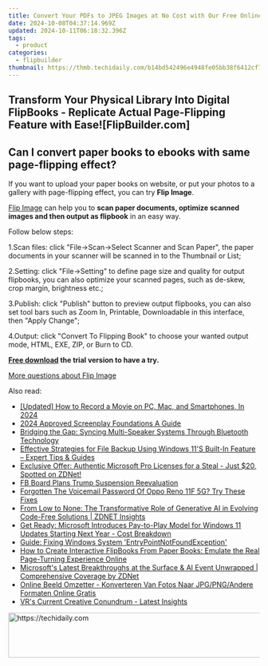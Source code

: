 ```yaml
---
title: Convert Your PDFs to JPEG Images at No Cost with Our Free Online Tool - FlipBuilder
date: 2024-10-08T04:37:14.969Z
updated: 2024-10-11T06:18:32.396Z
tags:
  - product
categories:
  - flipbuilder
thumbnail: https://thmb.techidaily.com/b14bd542496e4948fe05bb38f6412cf78aa1b8b18a9d1513181032f4ee05f357.jpg
---
```


## Transform Your Physical Library Into Digital FlipBooks - Replicate Actual Page-Flipping Feature with Ease![FlipBuilder.com]

## Can I convert paper books to ebooks with same page-flipping effect?

If you want to upload your paper books on website, or put your photos to a gallery with page-flipping effect, you can try **Flip Image**. 

[Flip Image](https://tools.techidaily.com/flipbuilder/products/) can help you to **scan paper documents, optimize scanned images and then output as flipbook** in an easy way.

Follow below steps:

1.Scan files: click "File->Scan->Select Scanner and Scan Paper", the paper documents in your scanner will be scanned in to the Thumbnail or List;

2.Setting: click "File->Setting" to define page size and quality for output flipbooks, you can also optimize your scanned pages, such as de-skew, crop margin, brightness etc.;

3.Publish: click "Publish" button to preview output flipbooks, you can also set tool bars such as Zoom In, Printable, Downloadable in this interface, then "Apply Change";

4.Output: click "Convert To Flipping Book" to choose your wanted output mode, HTML, EXE, ZIP, or Burn to CD.

**[Free download](https://tools.techidaily.com/flipbuilder/products/) the trial version to have a try.** 

[More questions about Flip Image](https://tools.techidaily.com/flipbuilder/products/)

<ins class="adsbygoogle"
     style="display:block"
     data-ad-format="autorelaxed"
     data-ad-client="ca-pub-7571918770474297"
     data-ad-slot="1223367746"></ins>

<ins class="adsbygoogle"
     style="display:block"
     data-ad-client="ca-pub-7571918770474297"
     data-ad-slot="8358498916"
     data-ad-format="auto"
     data-full-width-responsive="true"></ins>

<span class="atpl-alsoreadstyle">Also read:</span>
<div><ul>
<li><a href="https://screen-mirroring-recording.techidaily.com/updated-how-to-record-a-movie-on-pc-mac-and-smartphones-in-2024/"><u>[Updated] How to Record a Movie on PC, Mac, and Smartphones, In 2024</u></a></li>
<li><a href="https://fox-http.techidaily.com/2024-approved-screenplay-foundations-a-guide/"><u>2024 Approved Screenplay Foundations A Guide</u></a></li>
<li><a href="https://tech-recovery.techidaily.com/bridging-the-gap-syncing-multi-speaker-systems-through-bluetooth-technology/"><u>Bridging the Gap: Syncing Multi-Speaker Systems Through Bluetooth Technology</u></a></li>
<li><a href="https://win-unique.techidaily.com/effective-strategies-for-file-backup-using-windows-11s-built-in-feature-expert-tips-and-guides/"><u>Effective Strategies for File Backup Using Windows 11'S Built-In Feature – Expert Tips & Guides</u></a></li>
<li><a href="https://win-unique.techidaily.com/exclusive-offer-authentic-microsoft-pro-licenses-for-a-steal-just-20-spotted-on-zdnet/"><u>Exclusive Offer: Authentic Microsoft Pro Licenses for a Steal - Just $20, Spotted on ZDNet!</u></a></li>
<li><a href="https://facebook.techidaily.com/fb-board-plans-trump-suspension-reevaluation/"><u>FB Board Plans Trump Suspension Reevaluation</u></a></li>
<li><a href="https://android-unlock.techidaily.com/forgotten-the-voicemail-password-of-oppo-reno-11f-5g-try-these-fixes-by-drfone-android/"><u>Forgotten The Voicemail Password Of Oppo Reno 11F 5G? Try These Fixes</u></a></li>
<li><a href="https://win-unique.techidaily.com/from-low-to-none-the-transformative-role-of-generative-ai-in-evolving-code-free-solutions-zdnet-insights/"><u>From Low to None: The Transformative Role of Generative AI in Evolving Code-Free Solutions | ZDNET Insights</u></a></li>
<li><a href="https://win-unique.techidaily.com/get-ready-microsoft-introduces-pay-to-play-model-for-windows-11-updates-starting-next-year-cost-breakdown/"><u>Get Ready: Microsoft Introduces Pay-to-Play Model for Windows 11 Updates Starting Next Year - Cost Breakdown</u></a></li>
<li><a href="https://win-howtos.techidaily.com/guide-fixing-windows-system-entrypointnotfoundexception/"><u>Guide: Fixing Windows System 'EntryPointNotFoundException'</u></a></li>
<li><a href="https://win-popular.techidaily.com/how-to-create-interactive-flipbooks-from-paper-books-emulate-the-real-page-turning-experience-online/"><u>How to Create Interactive FlipBooks From Paper Books: Emulate the Real Page-Turning Experience Online</u></a></li>
<li><a href="https://win-unique.techidaily.com/microsofts-latest-breakthroughs-at-the-surface-and-ai-event-unwrapped-comprehensive-coverage-by-zdnet/"><u>Microsoft's Latest Breakthroughs at the Surface & AI Event Unwrapped | Comprehensive Coverage by ZDNet</u></a></li>
<li><a href="https://techtrends.techidaily.com/online-beeld-omzetter-konverteren-van-fotos-naar-jpgpngandere-formaten-online-gratis/"><u>Online Beeld Omzetter - Konverteren Van Fotos Naar JPG/PNG/Andere Formaten Online Gratis</u></a></li>
<li><a href="https://fox-direct.techidaily.com/vrs-current-creative-conundrum-latest-insights/"><u>VR's Current Creative Conundrum - Latest Insights</u></a></li>
</ul></div>

<!-- affiliate ads begin -->
<a href="https://appsumo.8odi.net/c/5597632/2111982/7443" target="_top" id="2111982">
  <img src="//a.impactradius-go.com/display-ad/7443-2111982" border="0" alt="https://techidaily.com" width="728" height="90"/>
</a>
<img height="0" width="0" src="https://appsumo.8odi.net/i/5597632/2111982/7443" style="position:absolute;visibility:hidden;" border="0" />
<!-- affiliate ads end -->

